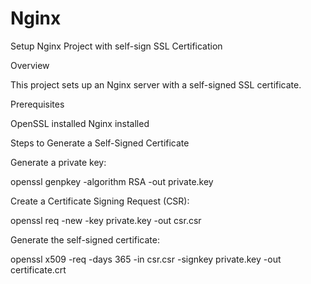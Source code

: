 # Nginx
Setup Nginx Project with self-sign SSL Certification




Overview

This project sets up an Nginx server with a self-signed SSL certificate.

Prerequisites

OpenSSL installed Nginx installed

Steps to Generate a Self-Signed Certificate

Generate a private key:

openssl genpkey -algorithm RSA -out private.key

Create a Certificate Signing Request (CSR):

openssl req -new -key private.key -out csr.csr

Generate the self-signed certificate:

openssl x509 -req -days 365 -in csr.csr -signkey private.key -out certificate.crt
